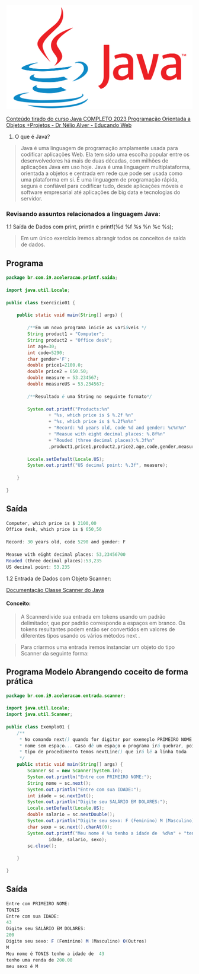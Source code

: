 ![Drag Racing](./Java.png)

[Conteúdo tirado do curso Java COMPLETO 2023 Programação Orientada a Objetos +Projetos - Dr Nélio Alver - Educando Web](https://www.udemy.com/course/java-curso-completo/)

1. O que é Java?

> Java é uma linguagem de programação amplamente usada para codificar aplicações Web. Ela tem sido uma escolha popular entre os desenvolvedores há mais de duas décadas, com milhões de aplicações Java em uso hoje. Java é uma linguagem multiplataforma, orientada a objetos e centrada em rede que pode ser usada como uma plataforma em si. É uma linguagem de programação rápida, segura e confiável para codificar tudo, desde aplicações móveis e software empresarial até aplicações de big data e tecnologias do servidor.


### Revisando assuntos relacionados a linguagem Java:

1.1 Saída de Dados com print, println e printf(%d %f %s %n %c %s);

> Em um único exercício iremos abrangir todos os conceitos de saída de dados.

## Programa

```java
package br.com.i9.aceleracao.printf.saida;

import java.util.Locale;

public class Exercicio01 {

	public static void main(String[] args) {

		/**Em um novo programa inicie as variáveis */
		String product1 = "Computer";
		String product2 = "Office desk";
		int age=30;
		int code=5290;
		char gender='F';
		double price1=2100.0;
		double price2 = 650.50;
		double measure = 53.234567;
		double measureUS = 53.234567;
		
		/**Resultado é uma String no seguinte formato*/
		
		System.out.printf("Products:%n"
				+ "%s, which price is $ %.2f %n"
				+ "%s, which price is $ %.2f%n%n"
				+ "Record: %d years old, code %d and gender: %c%n%n"
				+ "Measue with eight decimal places: %.8f%n"
				+ "Rouded (three decimal places):%.3f%n"
				,product1,price1,product2,price2,age,code,gender,measure, measure);
		
		Locale.setDefault(Locale.US);
		System.out.printf("US decimal point: %.3f", measure);
		
	}

}

```
## Saída

```java
Computer, which price is $ 2100,00 
Office desk, which price is $ 650,50

Record: 30 years old, code 5290 and gender: F

Measue with eight decimal places: 53,23456700
Rouded (three decimal places):53,235
US decimal point: 53.235


```

1.2 Entrada de Dados com Objeto Scanner:

[Documentação Classe Scanner do Java](https://docs.oracle.com/javase/8/docs/api/java/util/Scanner.html)

#### Conceito:
> A Scannerdivide sua entrada em tokens usando um padrão delimitador, que por padrão corresponde a espaços em branco. Os tokens resultantes podem então ser convertidos em valores de diferentes tipos usando os vários métodos next .

> Para criarmos uma entrada iremos instanciar um objeto do tipo Scanner da seguinte forma:

## Programa Modelo Abrangendo coceito de forma prática

```java
package br.com.i9.aceleracao.entrada.scanner;

import java.util.Locale;
import java.util.Scanner;

public class Exemplo01 {
	/**
	 * No comando next() quando for digitar por exemeplo PRIMEIRO NOME é apenas um
	 * nome sem espaço... Caso dê um espaço o programa irá quebrar, pois, para esse
	 * tipo de procedimento temos nextLine() que irá lê a linha toda
	 */
	public static void main(String[] args) {
		Scanner sc = new Scanner(System.in);
		System.out.println("Entre com PRIMEIRO NOME:");
		String nome = sc.next();
		System.out.println("Entre com sua IDADE:");
		int idade = sc.nextInt();
		System.out.println("Digite seu SALÁRIO EM DOLARES:");
		Locale.setDefault(Locale.US);
		double salario = sc.nextDouble();
		System.out.println("Digite seu sexo: F (Feminino) M (Masculino) O(Outros)");
		char sexo = sc.next().charAt(0);
		System.out.printf("Meu nome é %s tenho a idade de  %d%n" + "tenho uma renda de %.2f%n" + "meu sexo é %c", nome,
				idade, salario, sexo);
		sc.close();

	}

}

```
## Saída

```java
Entre com PRIMEIRO NOME:
TONIS
Entre com sua IDADE:
43
Digite seu SALÁRIO EM DOLARES:
200
Digite seu sexo: F (Feminino) M (Masculino) O(Outros)
M
Meu nome é TONIS tenho a idade de  43
tenho uma renda de 200.00
meu sexo é M
```